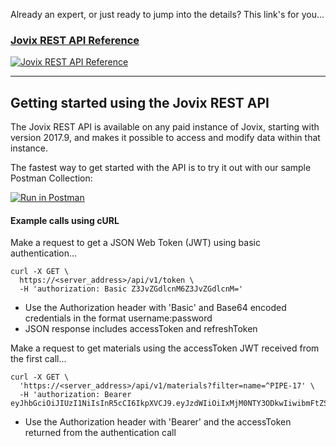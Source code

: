 Already an expert, or just ready to jump into the details? This link's for you...

### [Jovix REST API Reference](public/index.html)

<a href="public/index.html" target="_blank"><img src="https://i.imgur.com/c3Hx2pT.png" alt="Jovix REST API Reference"></a>

---

## Getting started using the Jovix REST API

The Jovix REST API is available on any paid instance of Jovix, starting with version 2017.9, and makes it possible to access and modify data within that instance. 

The fastest way to get started with the API is to try it out with our sample Postman Collection:

<a href="https://app.getpostman.com/run-collection/2eec01d5777eda9bccfd" target="_blank"><img src="https://run.pstmn.io/button.svg" alt="Run in Postman"></a>

#### Example calls using cURL

Make a request to get a JSON Web Token (JWT) using basic authentication...

```
curl -X GET \
  https://<server_address>/api/v1/token \
  -H 'authorization: Basic Z3JvZGdlcnM6Z3JvZGdlcnM='
```

* Use the Authorization header with 'Basic' and Base64 encoded credentials in the format username:password
* JSON response includes accessToken and refreshToken

Make a request to get materials using the accessToken JWT received from the first call...

```
curl -X GET \
  'https://<server_address>/api/v1/materials?filter=name=^PIPE-17' \
  -H 'authorization: Bearer eyJhbGciOiJIUzI1NiIsInR5cCI6IkpXVCJ9.eyJzdWIiOiIxMjM0NTY3ODkwIiwibmFtZSI6IkpvaG4gRG9lIiwiYWRtaW4iOnRydWV9.TJVA95OrM7E2cBab30RMHrHDcEfxjoYZgeFONFh7HgQ'
```

* Use the Authorization header with 'Bearer' and the accessToken returned from the authentication call
